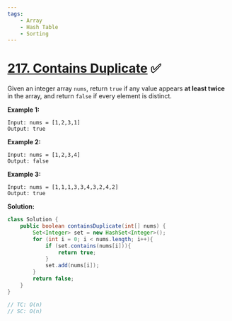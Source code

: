 ```yaml
---
tags:
    - Array
    - Hash Table
    - Sorting
---
```


# [217. Contains Duplicate](https://leetcode.com/problems/contains-duplicate/) ✅

Given an integer array `nums`, return `true` if any value appears **at least twice** in the array, and return `false` if every element is distinct.

**Example 1:**

```
Input: nums = [1,2,3,1]
Output: true
```

**Example 2:**

```
Input: nums = [1,2,3,4]
Output: false
```

**Example 3:**

```
Input: nums = [1,1,1,3,3,4,3,2,4,2]
Output: true
```

**Solution:**

```java
class Solution {
    public boolean containsDuplicate(int[] nums) {
        Set<Integer> set = new HashSet<Integer>();
        for (int i = 0; i < nums.length; i++){
            if (set.contains(nums[i])){
                return true;
            }
            set.add(nums[i]);
        }
        return false;
    }
}

// TC: O(n)
// SC: O(n)
```


